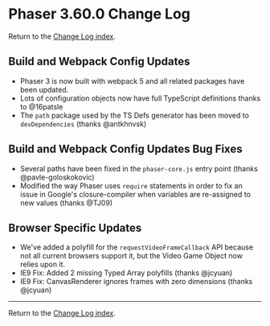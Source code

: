 # Phaser 3.60.0 Change Log

Return to the [Change Log index](CHANGELOG-v3.60.md).

## Build and Webpack Config Updates

* Phaser 3 is now built with webpack 5 and all related packages have been updated.
* Lots of configuration objects now have full TypeScript definitions thanks to @16patsle
* The `path` package used by the TS Defs generator has been moved to `devDependencies` (thanks @antkhnvsk)

## Build and Webpack Config Updates Bug Fixes

* Several paths have been fixed in the `phaser-core.js` entry point (thanks @pavle-goloskokovic)
* Modified the way Phaser uses `require` statements in order to fix an issue in Google's closure-compiler when variables are re-assigned to new values (thanks @TJ09)

## Browser Specific Updates

* We've added a polyfill for the `requestVideoFrameCallback` API because not all current browsers support it, but the Video Game Object now relies upon it.
* IE9 Fix: Added 2 missing Typed Array polyfills (thanks @jcyuan)
* IE9 Fix: CanvasRenderer ignores frames with zero dimensions (thanks @jcyuan)

---------------------------------------

Return to the [Change Log index](CHANGELOG-v3.60.md).

